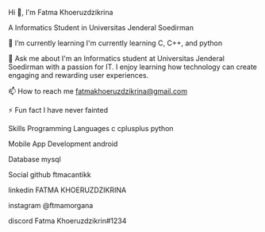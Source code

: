 Hi 👋, I'm Fatma Khoeruzdzikrina

A Informatics Student in Universitas Jenderal Soedirman

🌱 I’m currently learning
I'm currently learning C, C++, and python

💬 Ask me about
I'm an Informatics student at Universitas Jenderal Soedirman with a passion for IT. I enjoy learning how technology can create engaging and rewarding user experiences.

📫 How to reach me
fatmakhoeruzdzikrina@gmail.com

⚡ Fun fact
I have never fainted

Skills
Programming Languages
c
cplusplus
python

Mobile App Development
android

Database
mysql

Social
github
ftmacantikk

linkedin
FATMA KHOERUZDZIKRINA

instagram
@ftmamorgana

discord
Fatma Khoeruzdzikrin#1234
